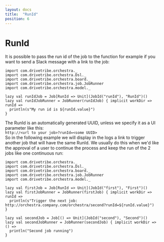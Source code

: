 ```yaml
---
layout: docs
title:  "RunId"
position: 6
---
```


# RunId

It is possible to pass the run id of the job to the function for example if you want to send a Slack message with a
link to the job:
```tut:silent
import com.drivetribe.orchestra._
import com.drivetribe.orchestra.Dsl._
import com.drivetribe.orchestra.board._
import com.drivetribe.orchestra.job.JobRunner
import com.drivetribe.orchestra.model._

lazy val runIdJob = Job[RunId => Unit](JobId("runId"), "RunId")()
lazy val runIdJobRunner = JobRunner(runIdJob) { implicit workDir => runId =>
  println(s"My run id is ${runId.value}")
}
```

The RunId is an automatically generated UUID, unless we specify it as a UI parameter like this:  
`http://<url to your job>?runId=<some UUID>`  
So in the following example we will display in the logs a link to trigger another job that will have the same RunId.
We usually do this when we'd like the approval of a user to continue the process and keep the run of the 2 jobs like one
continuous run:
```tut:silent
import com.drivetribe.orchestra._
import com.drivetribe.orchestra.Dsl._
import com.drivetribe.orchestra.board._
import com.drivetribe.orchestra.job.JobRunner
import com.drivetribe.orchestra.model._

lazy val firstJob = Job[RunId => Unit](JobId("first"), "First")()
lazy val firstJobRunner = JobRunner(firstJob) { implicit workDir => runId =>
  println(s"Trigger the next job: http://orchestra.company.com/orchestra/second?runId=${runId.value}")
}

lazy val secondJob = Job[() => Unit](JobId("second"), "Second")()
lazy val secondJobRunner = JobRunner(secondJob) { implicit workDir => () =>
  println("Second job running")
}
```
